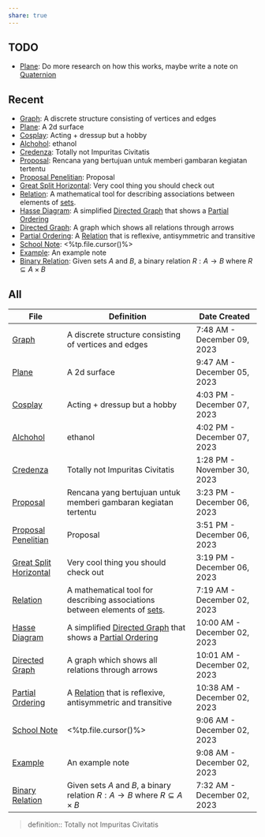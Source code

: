 ```yaml
---
share: true
---
```



## TODO
- [Plane](./Plane.md): Do more research on how this works, maybe write a note on [Quaternion](Quaternion.md)


## Recent
- [Graph](./Graph.md): A discrete structure consisting of vertices and edges
- [Plane](./Plane.md): A 2d surface
- [Cosplay](./Cosplay.md): Acting + dressup but a hobby
- [Alchohol](./Alchohol.md): ethanol
- [Credenza](Credenza.md): Totally not Impuritas Civitatis
- [Proposal](./Proposal.md): Rencana yang bertujuan untuk memberi gambaran kegiatan tertentu
- [Proposal Penelitian](./Proposal%20Penelitian.md): Proposal
- [Great Split Horizontal](./Great%20Split%20Horizontal.md): Very cool thing you should check out
- [Relation](./Relation.md): A mathematical tool for describing associations between elements of [sets](Set.md).
- [Hasse Diagram](./Hasse%20Diagram.md): A simplified [Directed Graph](Directed%20Graph.md) that shows a [Partial Ordering](Partial%20Ordering.md)
- [Directed Graph](./Directed%20Graph.md): A graph which shows all relations through arrows
- [Partial Ordering](./Partial%20Ordering.md): A [Relation](Relation.md) that is reflexive, antisymmetric and transitive
- [School Note](./School%20Note.md): <%tp.file.cursor()%>
- [Example](./Example.md): An example note
- [Binary Relation](./Binary%20Relation.md): Given sets $A$ and $B$, a binary relation $R:A\to B$ where $R \subseteq A \times B$


## All
| File                                                                    | Definition                                                                          | Date Created                 |
| ----------------------------------------------------------------------- | ----------------------------------------------------------------------------------- | ---------------------------- |
| [Graph](./Graph.md)                                       | A discrete structure consisting of vertices and edges                               | 7:48 AM - December 09, 2023  |
| [Plane](./Plane.md)                                       | A 2d surface                                                                        | 9:47 AM - December 05, 2023  |
| [Cosplay](./Cosplay.md)                                    | Acting + dressup but a hobby                                                        | 4:03 PM - December 07, 2023  |
| [Alchohol](./Alchohol.md)                                  | ethanol                                                                             | 4:02 PM - December 07, 2023  |
| [Credenza](Credenza.md)                                               | Totally not Impuritas Civitatis                                                     | 1:28 PM - November 30, 2023  |
| [Proposal](./Proposal.md)                             | Rencana yang bertujuan untuk memberi gambaran kegiatan tertentu                     | 3:23 PM - December 06, 2023  |
| [Proposal Penelitian](./Proposal%20Penelitian.md)       | Proposal                                                                            | 3:51 PM - December 06, 2023  |
| [Great Split Horizontal](./Great%20Split%20Horizontal.md) | Very cool thing you should check out                                                | 3:19 PM - December 06, 2023  |
| [Relation](./Relation.md)                                 | A mathematical tool for describing associations between elements of [sets](Set.md).  | 7:19 AM - December 02, 2023  |
| [Hasse Diagram](./Hasse%20Diagram.md)                       | A simplified [Directed Graph](Directed%20Graph.md) that shows a [Partial Ordering](Partial%20Ordering.md)                   | 10:00 AM - December 02, 2023 |
| [Directed Graph](./Directed%20Graph.md)                     | A graph which shows all relations through arrows                                    | 10:01 AM - December 02, 2023 |
| [Partial Ordering](./Partial%20Ordering.md)                 | A [Relation](Relation.md) that is reflexive, antisymmetric and transitive                      | 10:38 AM - December 02, 2023 |
| [School Note](./School%20Note.md)                               | <%tp.file.cursor()%>                                                                | 9:06 AM - December 02, 2023  |
| [Example](./Example.md)                                            | An example note                                                                     | 9:08 AM - December 02, 2023  |
| [Binary Relation](./Binary%20Relation.md)                   | Given sets $A$ and $B$, a binary relation $R:A\to B$ where $R \subseteq A \times B$ | 7:32 AM - December 02, 2023  |


> definition:: Totally not Impuritas Civitatis